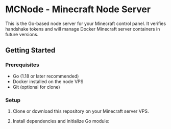 # MCNode - Minecraft Node Server

This is the Go-based node server for your Minecraft control panel. It verifies handshake tokens and will manage Docker Minecraft server containers in future versions.

## Getting Started

### Prerequisites

- Go (1.18 or later recommended)
- Docker installed on the node VPS
- Git (optional for clone)

### Setup

1. Clone or download this repository on your Minecraft server VPS.

2. Install dependencies and initialize Go module:

